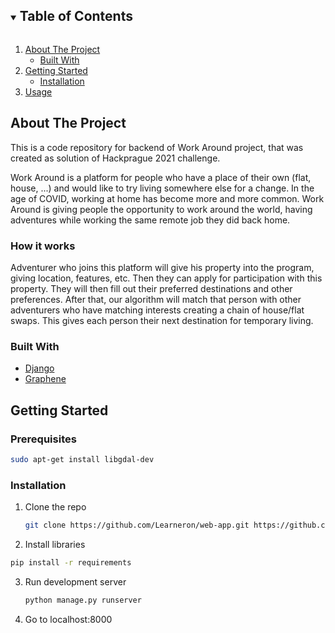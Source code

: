 <!--
*** Thanks for checking out the Best-README-Template. If you have a suggestion
*** that would make this better, please fork the repo and create a pull request
*** or simply open an issue with the tag "enhancement".
*** Thanks again! Now go create something AMAZING! :D
***
***
***
*** To avoid retyping too much info. Do a search and replace for the following:
*** github_username, repo_name, twitter_handle, email, project_title, project_description
-->


<!-- TABLE OF CONTENTS -->
<details open="open">
  <summary><h2 style="display: inline-block">Table of Contents</h2></summary>
  <ol>
    <li>
      <a href="#about-the-project">About The Project</a>
      <ul>
        <li><a href="#built-with">Built With</a></li>
      </ul>
    </li>
    <li>
      <a href="#getting-started">Getting Started</a>
      <ul>
        <li><a href="#installation">Installation</a></li>
      </ul>
    </li>
    <li><a href="#usage">Usage</a></li>
  </ol>
</details>



<!-- ABOUT THE PROJECT -->
## About The Project

This is a code repository for backend of Work Around project, that was created as solution of Hackprague 2021 challenge.

Work Around is a platform for people who have a place of their own (flat, house, ...) and would like to try living
somewhere else for a change. In the age of COVID, working at home has become more and more common. Work Around is
giving people the opportunity to work around the world, having adventures while working the same remote job
they did back home.

### How it works
Adventurer who joins this platform will give his property into the program, giving location, features, etc.
Then they can apply for participation with this property. They will then fill out their preferred destinations
and other preferences. After that, our algorithm will match that person with other adventurers who have matching
interests creating a chain of house/flat swaps. This gives each person their next destination for temporary living.

### Built With

* [Django](https://www.djangoproject.com/)
* [Graphene](https://graphene-python.org/)


<!-- GETTING STARTED -->
## Getting Started

### Prerequisites
  ```sh
  sudo apt-get install libgdal-dev
  ```

### Installation

1. Clone the repo
   ```sh
   git clone https://github.com/Learneron/web-app.git https://github.com/osvalros/work-around-backend.git
   ```
2. Install libraries
  ```sh
  pip install -r requirements
  ```
3. Run development server
   ```sh
   python manage.py runserver
   ```
4. Go to localhost:8000
